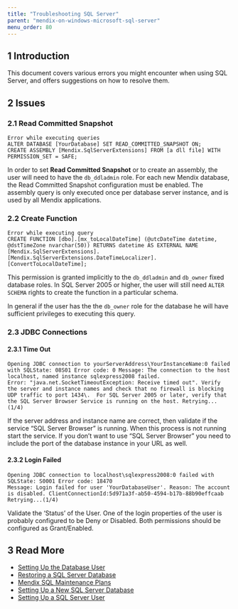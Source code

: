 ```yaml
---
title: "Troubleshooting SQL Server"
parent: "mendix-on-windows-microsoft-sql-server"
menu_order: 80
---
```


## 1 Introduction

This document covers various errors you might encounter when using SQL Server, and offers suggestions on how to resolve them.

## 2 Issues

### 2.1 Read Committed Snapshot

```
Error while executing queries
ALTER DATABASE [YourDatabase] SET READ_COMMITTED_SNAPSHOT ON;
CREATE ASSEMBLY [Mendix.SqlServerExtensions] FROM [a dll file] WITH PERMISSION_SET = SAFE;
```

In order to set **Read Committed Snapshot** or to create an assembly, the user will need to have the `db_ddladmin` role. For each new Mendix database, the Read Committed Snapshot configuration must be enabled. The assembly query is only executed once per database server instance, and is used by all Mendix applications.

### 2.2 Create Function

```
Error while executing query
CREATE FUNCTION [dbo].[mx_toLocalDateTime] (@utcDateTime datetime, @dstTimeZone nvarchar(50)) RETURNS datetime AS EXTERNAL NAME [Mendix.SqlServerExtensions].[Mendix.SqlServerExtensions.DateTimeLocalizer].[ConvertToLocalDateTime];
```

This permission is granted implicitly to the `db_ddladmin` and `db_owner` fixed database roles. In SQL Server 2005 or higher, the user will still need `ALTER SCHEMA` rights to create the function in a particular schema.

In general if the user has the the `db_owner` role for the database he will have sufficient privileges to executing this query. 

### 2.3 JDBC Connections

#### 2.3.1 Time Out

```
Opening JDBC connection to yourServerAddress\YourInstanceName:0 failed with SQLState: 08S01 Error code: 0 Message: The connection to the host localhost, named instance sqlexpress2008 failed.
Error: "java.net.SocketTimeoutException: Receive timed out". Verify the server and instance names and check that no firewall is blocking UDP traffic to port 1434\.  For SQL Server 2005 or later, verify that the SQL Server Browser Service is running on the host. Retrying...(1/4)
```

If the server address and instance name are correct, then validate if the service “SQL Server Browser” is running. When this process is not running start the service. If you don’t want to use “SQL Server Browser” you need to include the port of the database instance in your URL as well.

#### 2.3.2 Login Failed

```
Opening JDBC connection to localhost\sqlexpress2008:0 failed with SQLState: S0001 Error code: 18470
Message: Login failed for user 'YourDatabaseUser'. Reason: The account is disabled. ClientConnectionId:5d971a3f-ab50-4594-b17b-88b90effcaab Retrying...(1/4)
```

Validate the ‘Status’ of the User. One of the login properties of the user is probably configured to be Deny or Disabled. Both permissions should be configured as Grant/Enabled.

## 3 Read More

*   [Setting Up the Database User](setting-up-the-database-user)
*   [Restoring a SQL Server Database](restoring-a-sql-server-database)
*   [Mendix SQL Maintenance Plans](mendix-sql-maintenance-plans)
*   [Setting Up a New SQL Server Database](setting-up-a-new-sql-server-database)
*   [Setting Up a SQL Server User](setting-up-a-sql-server-user)
